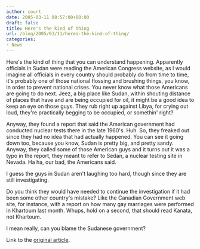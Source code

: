 ```yaml
---
author: court
date: 2005-03-11 08:57:00+00:00
draft: false
title: Here's the kind of thing
url: /blog/2005/03/11/heres-the-kind-of-thing/
categories:
- News
---
```


Here's the kind of thing that you can understand happening.  Apparently officials in Sudan were reading the American Congress website, as I would imagine all officials in every country should probably do from time to time, it's probably one of those national flossing and brushing things, you know, in order to prevent national crises.  You never know what those Americans are going to do next.  Jeez, a big place like Sudan, within shouting distance of places that have and are being occupied for oil, it might be a good idea to keep an eye on those guys.  They rub right up against Libya, for crying out loud, they're practically begging to be occupied, or somethin' right?




Anyway, they found a report that said the American government had conducted nuclear tests there in the late 1960's.  Huh.  So, they freaked out since they had no idea that had actually happened.  You can see it going down too, because you know, Sudan is pretty big, and pretty sandy.  Anyway, they called some of those American guys and it turns out it was a typo in the report, they meant to refer to Sedan, a nuclear testing site in Nevada.  Ha ha, our bad, the Americans said.




I guess the guys in Sudan aren't laughing too hard, though since they are still investigating.




Do you think they would have needed to continue the investigation if it had been some other country's mistake?  Like the Canadian Government web site, for instance, with a report on how many gay marriages were performed in Khartoum last month.  Whups, hold on a second, that should read Kanata, not Khartoum.




I mean really, can you blame the Sudanese government?




Link to the [original article](http://news.bbc.co.uk/2/hi/africa/4338835.stm).




